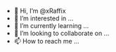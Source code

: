 - 👋 Hi, I’m @xRaffix
- 👀 I’m interested in ...
- 🌱 I’m currently learning ...
- 💞️ I’m looking to collaborate on ...
- 📫 How to reach me ...

<!---
xRaffix/xRaffix is a ✨ special ✨ repository because its `README.md` (this file) appears on your GitHub profile.
You can click the Preview link to take a look at your changes.
--->
